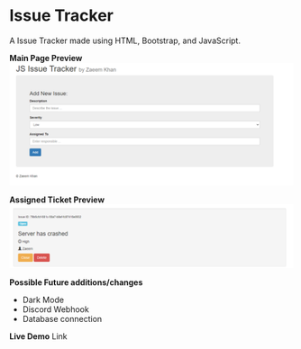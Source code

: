 # Issue Tracker

A Issue Tracker made using HTML, Bootstrap, and JavaScript.

**Main Page Preview**
![Main Page](https://github.com/zaeem-khan/IssueTracker/blob/master/mainPage.png)

**Assigned Ticket Preview**
![AssignedTicket](https://github.com/zaeem-khan/IssueTracker/blob/master/assignedTicket.png)

**Possible Future additions/changes**
* Dark Mode
* Discord Webhook
* Database connection

**Live Demo**
Link